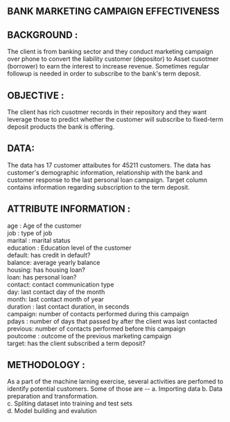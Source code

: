 BANK MARKETING CAMPAIGN EFFECTIVENESS
--------------------------------------

BACKGROUND :
------------
The client is from banking sector and they conduct marketing campaign over phone to convert the liability customer (depositor) to Asset cusotmer (borrower) to earn the interest to increase revenue. Sometimes regular followup is needed in order to subscribe to the bank's term deposit.

OBJECTIVE :
-----------
The client has rich cusotmer records in their repository and they want leverage those to predict whether the customer will subscribe to fixed-term deposit products the bank is offering.

DATA:
-----
The data has 17 customer attaibutes for 45211 customers. The data has customer's demographic information, relationship with the bank and customer response to the last personal loan campaign. Target column contains information regarding subscription to the term deposit.

ATTRIBUTE INFORMATION :
-----------------------
age : Age of the customer  
job : type of job  
marital : marital status  
education : Education level of the customer  
default: has credit in default?  
balance: average yearly balance  
housing: has housing loan?  
loan: has personal loan?  
contact: contact communication type  
day: last contact day of the month  
month: last contact month of year  
duration : last contact duration, in seconds  
campaign: number of contacts performed during this campaign  
pdays : number of days that passed by after the client was last contacted  
previous: number of contacts performed before this campaign  
poutcome : outcome of the previous marketing campaign  
target: has the client subscribed a term deposit?  

METHODOLOGY :
-------------
As a part of the machine larning exercise, several activities are perfomed to identify potential customers. Some of those are --
a. Importing data
b. Data preparation and transformation.  
c. Spliting dataset into training and test sets  
d. Model building and evalution
